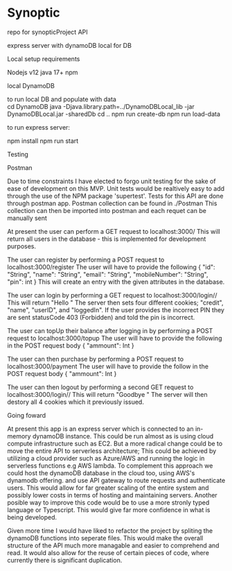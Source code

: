 # Synoptic
repo for synopticProject API


express server with dynamoDB local for DB 

Local setup requirements

Nodejs v12
java 17+
npm

local DynamoDB 

to run local DB and populate with data  
cd DynamoDB
java -Djava.library.path=../DynamoDBLocal_lib -jar DynamoDBLocal.jar -sharedDb
cd ..
npm run create-db
npm run load-data

to run express server:

npm install
npm run start

Testing

Postman

Due to time constraints I have elected to forgo unit testing for the sake of ease of development on this MVP.
Unit tests would be realtively easy to add through the use of the NPM package 'supertest'. 
Tests for this API are done through postman app. 
Postman collection can be found in ./Postman
This collection can then be imported into postman and each requet can be manually sent


At present the user can perform a GET request to localhost:3000/ 
    This will return all users in the database - this is implemented for development purposes.

The user can register by performing a POST request to localhost:3000/register
    The user will have to provide the following
 {
    "id": "String",
    "name": "String",
    "email": "String",
    "mobileNumber": "String",
    "pin": int
}
    This will create an entry with the given attributes in the database.

The user can login by performing a GET request to localhost:3000/login/<UserID>/<UserPIN>
    This will return "Hello <name>"
    The server then sets four different cookies; "credit", "name", "userID", and "loggedIn".
    If the user provides the incorrect PIN they are sent statusCode 403 (Forbidden) and told the pin is incorrect. 

The user can topUp their balance after logging in by performing a POST request to localhost:3000/topup
    The user will have to provide the following in the POST request body 
    {
        "ammount": Int
    }

The user can then purchase by performing a POST request to localhost:3000/payment
    The user will have to provide the follow in the POST request body
    {
        "ammount": Int
    }

The user can then logout by performing a second GET request to localhost:3000/login/<UserID>/<UserPIN>
    This will return "Goodbye <name>"
    The server will then destory all 4 cookies which it previously issued.



Going foward 

 At present this app is an express server which is connected to an in-memory dynamoDB instance. 
 This could be run almost as is using cloud compute infrastructure such as EC2.
 But a more radical change could be to move the entire API to serverless architecture;
    This could be achieved by utilizing a cloud provider such as Azure/AWS and running the logic in serverless functions e.g AWS lambda.
    To complement this approach we could host the dynamoDB database in the cloud too, using AWS's dynamodb offering.
    and use API gateway to route requests and authenticate users. 
    This would allow for far greater scaling of the entire system and possibly lower costs in terms of hosting and maintaining servers.
Another posible way to improve this code would be to use a more stronly typed language or Typescript. This would give far more confidence in what is being developed. 



Given more time I would have liked to refactor the project by spliting the dynamoDB functions into seperate files. This would make the overall structure of the API much more managable and easier to comprehend and read. 
It would also allow for the reuse of certain pieces of code, where currently there is significant duplication.

